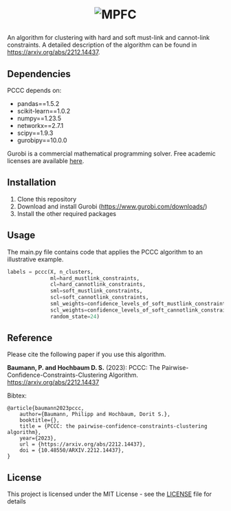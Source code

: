 
<h1 align="center">
  <br>
  
  ![MPFC](README/pccc.gif)

</h1>

An algorithm for clustering with hard and soft must-link and cannot-link constraints. A detailed description of the algorithm can be found in https://arxiv.org/abs/2212.14437.

## Dependencies

PCCC depends on:
* pandas==1.5.2
* scikit-learn==1.0.2
* numpy==1.23.5
* networkx==2.7.1
* scipy==1.9.3
* gurobipy==10.0.0

Gurobi is a commercial mathematical programming solver. Free academic licenses are available [here](https://www.gurobi.com/academia/academic-program-and-licenses/). 

## Installation

1) Clone this repository
2) Download and install Gurobi (https://www.gurobi.com/downloads/)
3) Install the other required packages

## Usage

The main.py file contains code that applies the PCCC algorithm to an illustrative example.

```python
labels = pccc(X, n_clusters,
              ml=hard_mustlink_constraints,
              cl=hard_cannotlink_constraints,
              sml=soft_mustlink_constraints,
              scl=soft_cannotlink_constraints,
              sml_weights=confidence_levels_of_soft_mustlink_constraints,
              scl_weights=confidence_levels_of_soft_cannotlink_constraints,
              random_state=24)
```

## Reference

Please cite the following paper if you use this algorithm.

**Baumann, P. and Hochbaum D. S.** (2023): PCCC: The Pairwise-Confidence-Constraints-Clustering Algorithm. https://arxiv.org/abs/2212.14437

Bibtex:
```
@article{baumann2023pccc,
	author={Baumann, Philipp and Hochbaum, Dorit S.},
	booktitle={},
	title = {PCCC: the pairwise-confidence-constraints-clustering algorithm},
	year={2023},
	url = {https://arxiv.org/abs/2212.14437},
	doi = {10.48550/ARXIV.2212.14437},
}
```

## License

This project is licensed under the MIT License - see the [LICENSE](LICENSE) file for details


